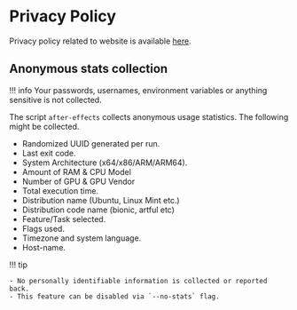 # Privacy Policy

Privacy policy related to website is available [here](https://prasadt.com/privacy-policy).

## Anonymous stats collection

!!! info
    Your passwords, usernames, environment variables or anything sensitive is not collected.

The script `after-effects` collects anonymous usage statistics. The following might be collected.

- Randomized UUID generated per run.
- Last exit code.
- System Architecture (x64/x86/ARM/ARM64).
- Amount of RAM & CPU Model
- Number of GPU & GPU Vendor
- Total execution time.
- Distribution name (Ubuntu, Linux Mint etc.)
- Distribution code name (bionic, artful etc)
- Feature/Task selected.
- Flags used.
- Timezone and system language.
- Host-name.

!!! tip

    - No personally identifiable information is collected or reported back.
    - This feature can be disabled via `--no-stats` flag.

